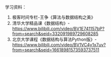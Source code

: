 

学习资料：

1. 极客时间专栏-王争《算法与数据结构之美》
2. 清华大学精品课《数据结构》-https://www.bilibili.com/video/BV1E741157bP?from=search&seid=332091989729608285
3. 北京大学课程《数据结构与算法Python版》-https://www.bilibili.com/video/BV1VC4y1x7uv?from=search&seid=16618981573593737511